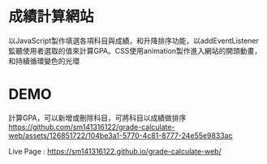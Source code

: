 # 成績計算網站
以JavaScript製作填選各項科目與成績，和升降排序功能，以addEventListener監聽使用者選取的值來計算GPA。CSS使用animation製作進入網站的開頭動畫，和持續循環變色的光環

# DEMO
計算GPA，可以新增或刪除科目，可將科目以成績做排序
https://github.com/sm141316122/grade-calculate-web/assets/126851722/104be3a1-5770-4c81-8777-24e55e9833ac

Live Page : <https://sm141316122.github.io/grade-calculate-web/>

